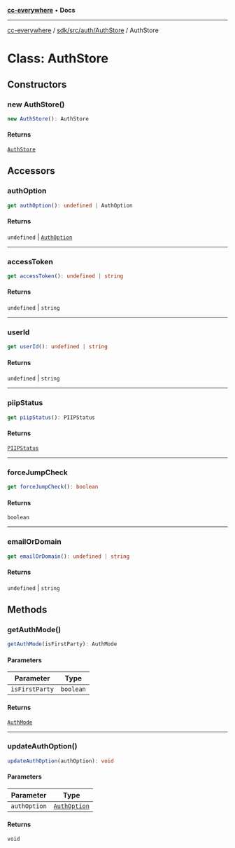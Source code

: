 [**cc-everywhere**](../../../../../index.md) • **Docs**

***

[cc-everywhere](../../../../../index.md) / [sdk/src/auth/AuthStore](../index.md) / AuthStore

# Class: AuthStore

## Constructors

### new AuthStore()

```ts
new AuthStore(): AuthStore
```

#### Returns

[`AuthStore`](AuthStore.md)

## Accessors

### authOption

```ts
get authOption(): undefined | AuthOption
```

#### Returns

`undefined` \| [`AuthOption`](../../../../../shared/src/types/Authentication.types/type-aliases/AuthOption.md)

***

### accessToken

```ts
get accessToken(): undefined | string
```

#### Returns

`undefined` \| `string`

***

### userId

```ts
get userId(): undefined | string
```

#### Returns

`undefined` \| `string`

***

### piipStatus

```ts
get piipStatus(): PIIPStatus
```

#### Returns

[`PIIPStatus`](../../../../../shared/src/types/HostInfo.types/enumerations/PIIPStatus.md)

***

### forceJumpCheck

```ts
get forceJumpCheck(): boolean
```

#### Returns

`boolean`

***

### emailOrDomain

```ts
get emailOrDomain(): undefined | string
```

#### Returns

`undefined` \| `string`

## Methods

### getAuthMode()

```ts
getAuthMode(isFirstParty): AuthMode
```

#### Parameters

| Parameter | Type |
| ------ | ------ |
| `isFirstParty` | `boolean` |

#### Returns

[`AuthMode`](../../../../../shared/src/types/Authentication.types/enumerations/AuthMode.md)

***

### updateAuthOption()

```ts
updateAuthOption(authOption): void
```

#### Parameters

| Parameter | Type |
| ------ | ------ |
| `authOption` | [`AuthOption`](../../../../../shared/src/types/Authentication.types/type-aliases/AuthOption.md) |

#### Returns

`void`
